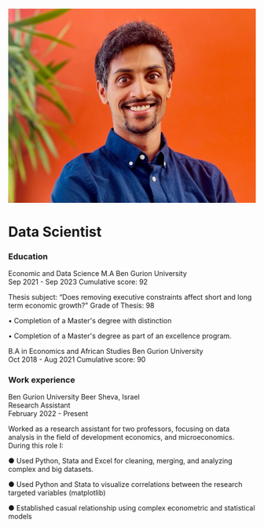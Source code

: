 ![Yaniv's Picture](yaniv5.jpg)

# Data Scientist

### Education
Economic and Data Science M.A  Ben Gurion University  
Sep 2021 - Sep 2023 
Cumulative score: 92

Thesis subject: “Does removing executive constraints affect short and long term economic growth?"
Grade of Thesis: 98

• Completion of a Master's degree with distinction

• Completion of a Master's degree as part of an excellence program.

B.A in Economics and African Studies  Ben Gurion University      
Oct 2018 - Aug 2021
Cumulative score: 90

### Work experience

Ben Gurion University Beer Sheva, Israel          
Research Assistant                                             
February 2022 - Present

Worked as a research assistant for two professors, focusing on data analysis in the field of development economics, and microeconomics. 
During this role I:

● Used Python, Stata and Excel for cleaning, merging, and analyzing complex and big datasets.

● Used Python and Stata to visualize correlations between the research targeted variables (matplotlib)

● Established casual relationship using complex econometric and statistical models

<!-- Rest of your content -->
